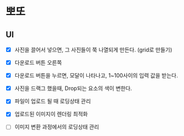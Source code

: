 # 뽀또

## UI

- [x] 사진을 끌어서 넣으면, 그 사진들이 쭉 나열되게 만든다. (grid로 만들기)
- [x] 다운로드 버튼 오른쪽
- [x] 다운로드 버튼을 누르면, 모달이 나타나고, 1~100사이의 입력 값을 받는다.

- [x] 사진을 드랙그 했을때, Drop되는 요소의 색이 변한다.

- [x] 파일이 업로드 될 때 로딩상태 관리
- [x] 업로드된 이미지이 렌더링 최적화
- [ ] 이미지 변환 과정에서의 로딩상태 관리
